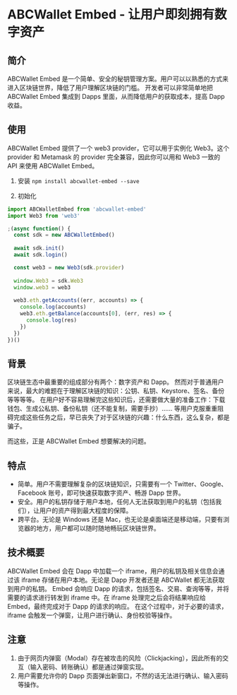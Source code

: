 # ABCWallet Embed - 让用户即刻拥有数字资产

## 简介
ABCWallet Embed 是一个简单、安全的秘钥管理方案。用户可以以熟悉的方式来进入区块链世界，降低了用户理解区块链的门槛。
开发者可以非常简单地把 ABCWallet Embed 集成到 Dapps 里面，从而降低用户的获取成本，提高 Dapp 收益。

## 使用
ABCWallet Embed 提供了一个 web3 provider，它可以用于实例化 Web3。这个 provider 和 Metamask 的 provider 完全兼容，因此你可以用和 Web3 一致的 API 来使用 ABCWallet Embed。

1. 安装
`npm install abcwallet-embed --save`

2. 初始化
```javascript
import ABCWalletEmbed from 'abcwallet-embed'
import Web3 from 'web3'

;(async function() {
  const sdk = new ABCWalletEmbed()
  
  await sdk.init()
  await sdk.login()

  const web3 = new Web3(sdk.provider)
    
  window.Web3 = sdk.Web3
  window.web3 = web3
    
  web3.eth.getAccounts((err, accounts) => {
    console.log(accounts)
    web3.eth.getBalance(accounts[0], (err, res) => {
      console.log(res)
    })
  })
})()
```

## 背景
区块链生态中最重要的组成部分有两个：数字资产和 Dapp。
然而对于普通用户来说，最大的难题在于理解区块链的知识：公钥、私钥、Keystore、签名、备份等等等等。
在用户好不容易理解完这些知识后，还需要做大量的准备工作：下载钱包、生成公私钥、备份私钥（还不能复制，需要手抄）……
等用户克服重重阻碍完成这些任务之后，早已丧失了对于区块链的兴趣：什么东西，这么复杂，都是骗子。

而这些，正是 ABCWallet Embed 想要解决的问题。

## 特点
 - 简单。用户不需要理解复杂的区块链知识，只需要有一个 Twitter、Google、Facebook 账号，即可快速获取数字资产、畅游 Dapp 世界。
 - 安全。用户的私钥存储于用户本地，任何人无法获取到用户的私钥（包括我们），让用户的资产得到最大程度的保障。
 - 跨平台。无论是 Windows 还是 Mac，也无论是桌面端还是移动端，只要有浏览器的地方，用户都可以随时随地畅玩区块链世界。

## 技术概要
ABCWallet Embed 会在 Dapp 中加载一个 iframe，用户的私钥及相关信息会通过该 iframe 存储在用户本地。无论是 Dapp 开发者还是 ABCWallet 都无法获取到用户的私钥。
Embed 会响应 Dapp 的请求，包括签名、交易、查询等等，并将需要的请求进行转发到 iframe 中。在 iframe 处理完之后会将结果响应给 Embed，最终完成对于 Dapp 的请求的响应。
在这个过程中，对于必要的请求，iframe 会触发一个弹窗，让用户进行确认、身份校验等操作。

## 注意
1. 由于网页内弹窗（Modal）存在被攻击的风险（Clickjacking），因此所有的交互（输入密码、转账确认）都是通过弹窗实现。
2. 用户需要允许你的 Dapp 页面弹出新窗口，不然的话无法进行确认、输入密码等操作。
